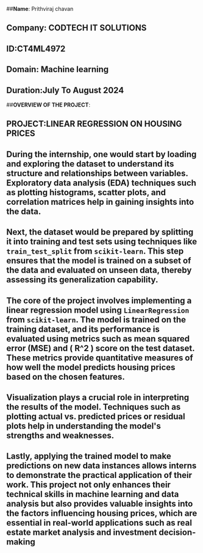 ##**Name**: Prithviraj chavan
## **Company**: CODTECH IT SOLUTIONS
## **ID**:CT4ML4972
## **Domain**: Machine learning
## **Duration**:July To August 2024

##**OVERVIEW OF THE PROJECT**:
## PROJECT:LINEAR REGRESSION ON HOUSING PRICES
## During the internship, one would start by loading and exploring the dataset to understand its structure and relationships between variables. Exploratory data analysis (EDA) techniques such as plotting histograms, scatter plots, and correlation matrices help in gaining insights into the data.

## Next, the dataset would be prepared by splitting it into training and test sets using techniques like `train_test_split` from `scikit-learn`. This step ensures that the model is trained on a subset of the data and evaluated on unseen data, thereby assessing its generalization capability.

## The core of the project involves implementing a linear regression model using `LinearRegression` from `scikit-learn`. The model is trained on the training dataset, and its performance is evaluated using metrics such as mean squared error (MSE) and \( R^2 \) score on the test dataset. These metrics provide quantitative measures of how well the model predicts housing prices based on the chosen features.

## Visualization plays a crucial role in interpreting the results of the model. Techniques such as plotting actual vs. predicted prices or residual plots help in understanding the model's strengths and weaknesses.

## Lastly, applying the trained model to make predictions on new data instances allows interns to demonstrate the practical application of their work. This project not only enhances their technical skills in machine learning and data analysis but also provides valuable insights into the factors influencing housing prices, which are essential in real-world applications such as real estate market analysis and investment decision-making

